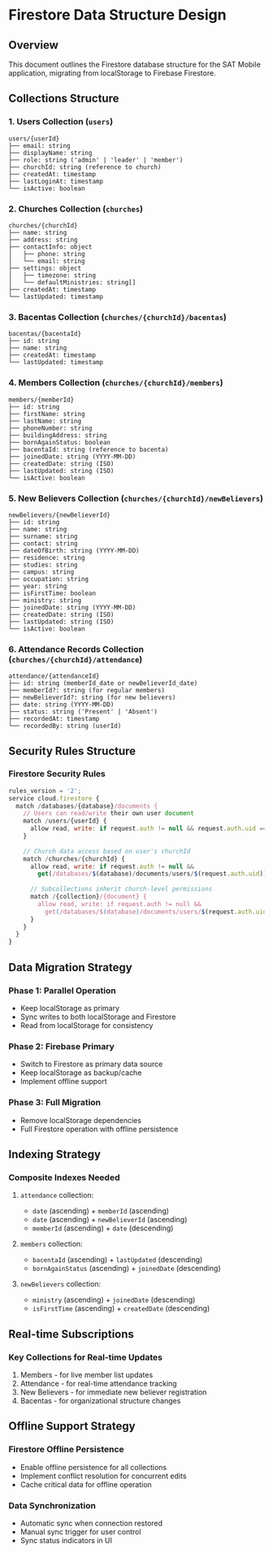 # Firestore Data Structure Design

## Overview
This document outlines the Firestore database structure for the SAT Mobile application, migrating from localStorage to Firebase Firestore.

## Collections Structure

### 1. Users Collection (`users`)
```
users/{userId}
├── email: string
├── displayName: string
├── role: string ('admin' | 'leader' | 'member')
├── churchId: string (reference to church)
├── createdAt: timestamp
├── lastLoginAt: timestamp
└── isActive: boolean
```

### 2. Churches Collection (`churches`)
```
churches/{churchId}
├── name: string
├── address: string
├── contactInfo: object
│   ├── phone: string
│   └── email: string
├── settings: object
│   ├── timezone: string
│   └── defaultMinistries: string[]
├── createdAt: timestamp
└── lastUpdated: timestamp
```

### 3. Bacentas Collection (`churches/{churchId}/bacentas`)
```
bacentas/{bacentaId}
├── id: string
├── name: string
├── createdAt: timestamp
└── lastUpdated: timestamp
```

### 4. Members Collection (`churches/{churchId}/members`)
```
members/{memberId}
├── id: string
├── firstName: string
├── lastName: string
├── phoneNumber: string
├── buildingAddress: string
├── bornAgainStatus: boolean
├── bacentaId: string (reference to bacenta)
├── joinedDate: string (YYYY-MM-DD)
├── createdDate: string (ISO)
├── lastUpdated: string (ISO)
└── isActive: boolean
```

### 5. New Believers Collection (`churches/{churchId}/newBelievers`)
```
newBelievers/{newBelieverId}
├── id: string
├── name: string
├── surname: string
├── contact: string
├── dateOfBirth: string (YYYY-MM-DD)
├── residence: string
├── studies: string
├── campus: string
├── occupation: string
├── year: string
├── isFirstTime: boolean
├── ministry: string
├── joinedDate: string (YYYY-MM-DD)
├── createdDate: string (ISO)
├── lastUpdated: string (ISO)
└── isActive: boolean
```

### 6. Attendance Records Collection (`churches/{churchId}/attendance`)
```
attendance/{attendanceId}
├── id: string (memberId_date or newBelieverId_date)
├── memberId?: string (for regular members)
├── newBelieverId?: string (for new believers)
├── date: string (YYYY-MM-DD)
├── status: string ('Present' | 'Absent')
├── recordedAt: timestamp
└── recordedBy: string (userId)
```

## Security Rules Structure

### Firestore Security Rules
```javascript
rules_version = '2';
service cloud.firestore {
  match /databases/{database}/documents {
    // Users can read/write their own user document
    match /users/{userId} {
      allow read, write: if request.auth != null && request.auth.uid == userId;
    }
    
    // Church data access based on user's churchId
    match /churches/{churchId} {
      allow read, write: if request.auth != null && 
        get(/databases/$(database)/documents/users/$(request.auth.uid)).data.churchId == churchId;
      
      // Subcollections inherit church-level permissions
      match /{collection}/{document} {
        allow read, write: if request.auth != null && 
          get(/databases/$(database)/documents/users/$(request.auth.uid)).data.churchId == churchId;
      }
    }
  }
}
```

## Data Migration Strategy

### Phase 1: Parallel Operation
- Keep localStorage as primary
- Sync writes to both localStorage and Firestore
- Read from localStorage for consistency

### Phase 2: Firebase Primary
- Switch to Firestore as primary data source
- Keep localStorage as backup/cache
- Implement offline support

### Phase 3: Full Migration
- Remove localStorage dependencies
- Full Firestore operation with offline persistence

## Indexing Strategy

### Composite Indexes Needed
1. `attendance` collection:
   - `date` (ascending) + `memberId` (ascending)
   - `date` (ascending) + `newBelieverId` (ascending)
   - `memberId` (ascending) + `date` (descending)

2. `members` collection:
   - `bacentaId` (ascending) + `lastUpdated` (descending)
   - `bornAgainStatus` (ascending) + `joinedDate` (descending)

3. `newBelievers` collection:
   - `ministry` (ascending) + `joinedDate` (descending)
   - `isFirstTime` (ascending) + `createdDate` (descending)

## Real-time Subscriptions

### Key Collections for Real-time Updates
1. Members - for live member list updates
2. Attendance - for real-time attendance tracking
3. New Believers - for immediate new believer registration
4. Bacentas - for organizational structure changes

## Offline Support Strategy

### Firestore Offline Persistence
- Enable offline persistence for all collections
- Implement conflict resolution for concurrent edits
- Cache critical data for offline operation

### Data Synchronization
- Automatic sync when connection restored
- Manual sync trigger for user control
- Sync status indicators in UI

